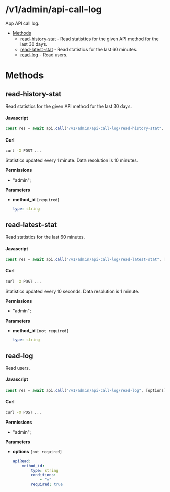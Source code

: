 # /v1/admin/api-call-log

App API call log.

-   [Methods](#methods)
    -   [read-history-stat](#read-history-stat) - Read statistics for the given API method for the last 30 days.
    -   [read-latest-stat](#read-latest-stat) - Read statistics for the last 60 minutes.
    -   [read-log](#read-log) - Read users.

<a id="methods"></a>

# Methods

<a id="read-history-stat"></a>

## read-history-stat

Read statistics for the given API method for the last 30 days.

<!-- tabs:start -->
<!-- prettier-ignore -->
#### **Javascript**

```js
const res = await api.call("/v1/admin/api-call-log/read-history-stat", method_id);
```

#### **Curl**

```sh
curl -X POST ...
```

<!-- tabs:end -->

Statistics updated every 1 minute. Data resolution is 10 minutes.

**Permissions**

-   "admin";

**Parameters**

-   **method_id** `[required]`

    <!-- prettier-ignore -->
    ```yaml
    type: string
    ```

<a id="read-latest-stat"></a>

## read-latest-stat

Read statistics for the last 60 minutes.

<!-- tabs:start -->
<!-- prettier-ignore -->
#### **Javascript**

```js
const res = await api.call("/v1/admin/api-call-log/read-latest-stat", [method_id]);
```

#### **Curl**

```sh
curl -X POST ...
```

<!-- tabs:end -->

Statistics updated every 10 seconds. Data resolution is 1 minute.

**Permissions**

-   "admin";

**Parameters**

-   **method_id** `[not required]`

    <!-- prettier-ignore -->
    ```yaml
    type: string
    ```

<a id="read-log"></a>

## read-log

Read users.

<!-- tabs:start -->
<!-- prettier-ignore -->
#### **Javascript**

```js
const res = await api.call("/v1/admin/api-call-log/read-log", [options]);
```

#### **Curl**

```sh
curl -X POST ...
```

<!-- tabs:end -->

**Permissions**

-   "admin";

**Parameters**

-   **options** `[not required]`

    <!-- prettier-ignore -->
    ```yaml
    apiRead:
        method_id:
            type: string
            conditions:
                - "="
            required: true
    ```
